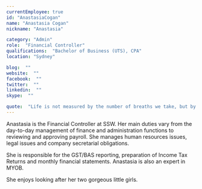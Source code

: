 ```yaml
---
currentEmployee: true
id: "AnastasiaCogan"
name: "Anastasia Cogan"
nickname: "Anastasia"

category: "Admin"
role:  "Financial Controller"
qualifications:  "Bachelor of Business (UTS), CPA"
location: "Sydney"

blog:  ""
website:  ""
facebook:  ""
twitter:  ""
linkedin:  ""
skype:  ""

quote:  "Life is not measured by the number of breaths we take, but by the moments that take our breath away."
---
```


Anastasia is the Financial Controller at SSW. Her main duties vary from the day-to-day management of finance and administration functions to reviewing and approving payroll. She manages human resources issues, legal issues and company secretarial obligations.

She is responsible for the GST/BAS reporting, preparation of Income Tax Returns and monthly financial statements. Anastasia is also an expert in MYOB.

She enjoys looking after her two gorgeous little girls. 